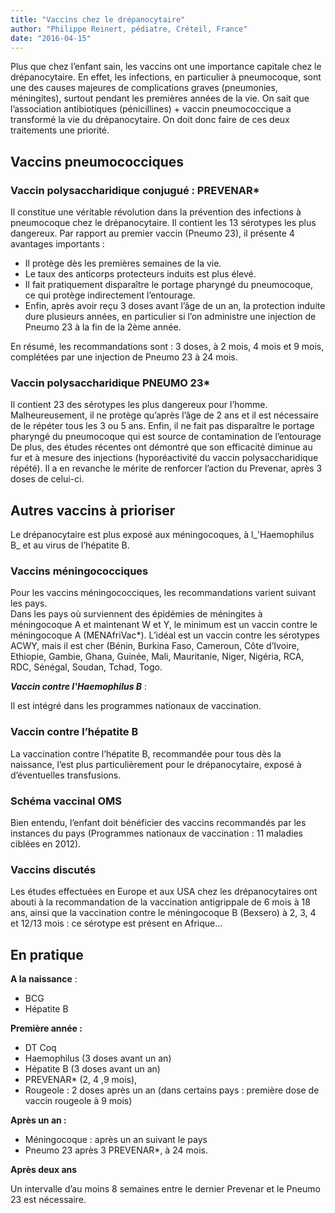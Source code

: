 ```yaml
---
title: "Vaccins chez le drépanocytaire"
author: "Philippe Reinert, pédiatre, Créteil, France"
date: "2016-04-15"
---
```


<div class="teaser"><p>Plus que chez l’enfant sain, les vaccins ont une importance capitale chez le drépanocytaire. En effet, les infections, en particulier à pneumocoque, sont une des causes majeures de complications graves (pneumonies, méningites), surtout pendant les premières années de la vie. On sait que l’association antibiotiques (pénicillines) + vaccin pneumococcique a transformé la vie du drépanocytaire. On doit donc faire de ces deux traitements une priorité.</p></div>

## Vaccins pneumococciques

### Vaccin polysaccharidique conjugué : PREVENAR\*

Il constitue une véritable révolution dans la prévention des infections à pneumocoque chez le drépanocytaire. Il contient les 13 sérotypes les plus dangereux. Par rapport au premier vaccin (Pneumo 23), il présente 4 avantages importants :

- Il protège dès les premières semaines de la vie.
- Le taux des anticorps protecteurs induits est plus élevé.
- Il fait pratiquement disparaître le portage pharyngé du pneumocoque, ce qui protège indirectement l’entourage.
- Enfin, après avoir reçu 3 doses avant l’âge de un an, la protection induite dure plusieurs années, en particulier si l’on administre une injection de Pneumo 23 à la fin de la 2ème année.

En résumé, les recommandations sont : 3 doses, à 2 mois, 4 mois et 9 mois, complétées par une injection de Pneumo 23 à 24 mois.

### Vaccin polysaccharidique PNEUMO 23\*

Il contient 23 des sérotypes les plus dangereux pour l’homme. Malheureusement, il ne protège qu’après l’âge de 2 ans et il est nécessaire de le répéter tous les 3 ou 5 ans. Enfin, il ne fait pas disparaître le portage pharyngé du pneumocoque qui est source de contamination de l’entourage De plus, des études récentes ont démontré que son efficacité diminue au fur et à mesure des injections (hyporéactivité du vaccin polysaccharidique répété). Il a en revanche le mérite de renforcer l’action du Prevenar, après 3 doses de celui-ci.

## Autres vaccins à prioriser

Le drépanocytaire est plus exposé aux méningocoques, à l\_'Haemophilus B\_ et au virus de l’hépatite B.

### Vaccins méningococciques

Pour les vaccins méningococciques, les recommandations varient suivant les pays.  
Dans les pays où surviennent des épidémies de méningites à méningocoque A et maintenant W et Y, le minimum est un vaccin contre le méningocoque A (MENAfriVac\*). L’idéal est un vaccin contre les sérotypes ACWY, mais il est cher (Bénin, Burkina Faso, Cameroun, Côte d’Ivoire, Ethiopie, Gambie, Ghana, Guinée, Mali, Mauritanie, Niger, Nigéria, RCA, RDC, Sénégal, Soudan, Tchad, Togo.

***Vaccin contre l'Haemophilus B*** :

Il est intégré dans les programmes nationaux de vaccination.

### Vaccin contre l’hépatite B

La vaccination contre l’hépatite B, recommandée pour tous dès la naissance, l’est plus particulièrement pour le drépanocytaire, exposé à d’éventuelles transfusions.

### Schéma vaccinal OMS

Bien entendu, l’enfant doit bénéficier des vaccins recommandés par les instances du pays (Programmes nationaux de vaccination : 11 maladies ciblées en 2012).

### Vaccins discutés

Les études effectuées en Europe et aux USA chez les drépanocytaires ont abouti à la recommandation de la vaccination antigrippale de 6 mois à 18 ans, ainsi que la vaccination contre le méningocoque B (Bexsero) à 2, 3, 4 et 12/13 mois : ce sérotype est présent en Afrique…

## En pratique

**A la naissance** :

- BCG
- Hépatite B

**Première année :**

- DT Coq
- Haemophilus (3 doses avant un an)
- Hépatite B (3 doses avant un an)
- PREVENAR\* (2, 4 ,9 mois),
- Rougeole : 2 doses après un an (dans certains pays : première dose de vaccin rougeole à 9 mois)

**Après un an :**

- Méningocoque : après un an suivant le pays
- Pneumo 23 après 3 PREVENAR\*, à 24 mois.

**Après deux ans**

Un intervalle d’au moins 8 semaines entre le dernier Prevenar et le Pneumo 23 est nécessaire.
